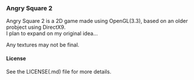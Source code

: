 ### Angry Square 2
Angry Square 2 is a 2D game made using OpenGL(3.3), based on an older probject using DirectX9.  
I plan to expand on my original idea...

Any textures may not be final.

#### License
See the LICENSE(.md) file for more details.
